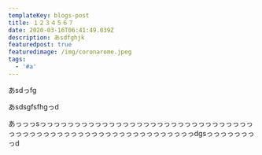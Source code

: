 ```yaml
---
templateKey: blogs-post
title: １２３４５６７
date: 2020-03-16T06:41:49.039Z
description: あsdfghjk
featuredpost: true
featuredimage: /img/coronarome.jpeg
tags:
  - '#a'
---
```

あsdっfg

あsdsgfsfhgっd

あっっっsっっっっっっっっっっっっっっっっっっっっっっっっっっっっっっっっっっっっっっっっっっっっっっっっっっっっっっっっっっdgsっっっっっっっっd
